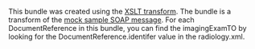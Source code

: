 
This bundle was created using the [XSLT transform](StructureDefinition-VA.MHV.PHR.imaging.html#notes). The bundle is a transform of the [mock sample SOAP message](https://github.com/department-of-veterans-affairs/mhv-fhir-phr-mapping/MHV-PHR/blob/main/mocks/radiology.xml). For each DocumentReference in this bundle, you can find the imagingExamTO by looking for the DocumentReference.identifer value in the radiology.xml.
